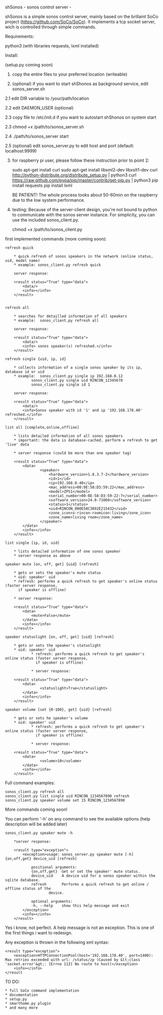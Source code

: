 shSonos    - sonos control server -

shSonos is a simple sonos control server, mainly based on the brillaint SoCo project (https://github.com/SoCo/SoCo). 
It implements a tcp socket server, wich is controlled through simple commands.
 
Requirements:

python3 (with libraries requests, lxml installed)


Install:

(setup.py coming soon)

1. copy the entire files to your preferred location (writeable)


2. (optional) if you want to start shShonos as background service, edit sonos_server.sh

2.1 edit DIR variable to /your/path/location

2.2 edit DAEMON_USER (optional)

2.3 copy file to /etc/init.d if you want to autostart shShonos on system start

2.3 chmod +x /path/to/sonos_server.sh

2.4 ./path/to/sonos_server start

2.5 (optional) edit sonos_server.py to edit host and port (default: localhost:9999)



3. for raspberry pi user, please follow these instruction prior to point 2:

	sudo apt-get install curl
	sudo apt-get install libxml2-dev libxslt1-dev
	curl http://python-distribute.org/distribute_setup.py | python3
	curl https://raw.github.com/pypa/pip/master/contrib/get-pip.py | python3
	pip install requests
	pip install lxml

	BE PATIENT! The whole process tooks about 50-60min on the raspberry due to the low system
	performance.

4. testing:
	Because of the server-client design, you're not bound to python to communicate 
	with the sonos server instance. For simplicity, you can use the included sonos_client.py.

	chmod +x /path/to/sonos_client.py
 	

first implemented commands (more coming soon):

	refresh quick

		* quick refresh of sonos speakers in the network (online status, uid, model name)
		* example: sonos_client.py refresh quick

		server response:

		<result status="True" type="data">
  			<data/>
  			<info></info>
		</result>


	refresh all

		* searches for detailled information of all speakers
		* example: 	sonos_client.py refresh all

		server response:

		<result status="True" type="data">
  			<data/>
  			<info> sonos speaker(s) refreshed.</info>
		</result>

	refresh single {uid, ip, id}

		* collects information of a single sonos speaker by its ip, database id or uid
		* example: 	sonos_client.py single ip 192.168.0.12
				sonos_client.py single uid RINCON_12345678
				sonos_client.py single id 1
		
		server response:

		<result status="True" type="data">
  			<data/>
  			<info>Sonos speaker with id '1' and ip '192.168.178.40' refreshed.</info>
		</result>

	list all [complete,online,offline]
	
		* lists detailed information of all sonos speakers
		* important: the data is database-cached, perform a refresh to get 'live' data
	
		* server response (could be more than one speaker tag)

		<result status="True" type="data">
  			<data>
    				<speaker>
      					<hardware_version>1.8.3.7-2</hardware_version>
      					<id>1</id>
      					<ip>192.168.0.40</ip>
      					<mac_address>00:0E:58:D3:59:22</mac_address>
      					<model>ZPS1</model>
      					<serial_number>00-0E-58-D3-59-22:7</serial_number>
      					<software_version>24.0-71060</software_version>
      					<status>1</status>
      					<uid>RINCON_000E58C3892E215432</uid>
      					<zone_icon>x-rincon-roomicon:living</zone_icon>
      					<zone_name>living room</zone_name>
    				</speaker>
  			</data>
  			<info></info>
		</result>

	list single [ip, id, uid]
	
		* lists detailed information of one sonos speaker
		* server response as above

	speaker mute [on, off, get] {uid} [refresh]

		* gets or sets the speaker's mute status
		* uid: speaker' uid
		* refresh: performs a quick refresh to get speaker's online status (faster server response, 
		  if speaker is offline)

		* server response:

		<result status="True" type="data">
			<data>
   	 			<mute>False</mute>
  			</data>
  			<info></info>
		</result>
		
	speaker statuslight [on, off, get] {uid} [refresh]
		
		* gets or sets the speaker's statuslight
		* uid: speaker' uid
                * refresh: performs a quick refresh to get speaker's online status (faster server response,
                  if speaker is offline)

                * server response:
 
		<result status="True" type="data">
  			<data>
    				<statuslight>True</statuslight>
  			</data>
  			<info></info>
		</result>

	speaker volume [set {0-100}, get] {uid} [refresh]
	
		* gets or sets he speaker's volume
		* uid: speaker' uid
                * refresh: performs a quick refresh to get speaker's online status (faster server response,
                  if speaker is offline)

                * server response:

		<result status="True" type="data">
			<data>
    				<volume>10</volume>
  			</data>
  			<info></info>
		</result>

Full command examples:

	sonos_client.py refresh all
	sonos_client.py list single uid RINCON_1234567890 refresh
	sonos_client.py speaker volume set 15 RINCON_1234567890

More commands coming soon!


You can perform '-h' on any command to see the available options (help description will be added later)

	sonos_client.py speaker mute -h
	
		*server response:

		<result type="exception">
  			<exception>usage: sonos_server.py speaker mute [-h] {on,off,get} device_uid [refresh]

				positional arguments:
  				{on,off,get}  Get or set the speaker' mute status.
  				device_uid    A device uid for a sonos speaker within the sqlite database.
  				refresh       Performs a quick refresh to get online / offline status of the
                		device.

				optional arguments:
				-h, --help    show this help message and exit
			</exception>
  			<info></info>
		</result>

Yes i know, not perfect. A help message is not an exception. This is one of the first things i want to redesign.
	
Any exception is thrown in the following xml syntax:

	<result type="exception">
  		<exception>HTTPConnectionPool(host='192.168.178.40', port=1400): Max retries exceeded with url: /status/zp (Caused by &lt;class 'socket.error'&gt;: [Errno 113] No route to host)</exception>
  		<info></info>
	</result



TO DO:

	* full SoCo command implementation
	* documentation
	* setup.py
	* smarthome.py plugin
	* and many more
 


	
